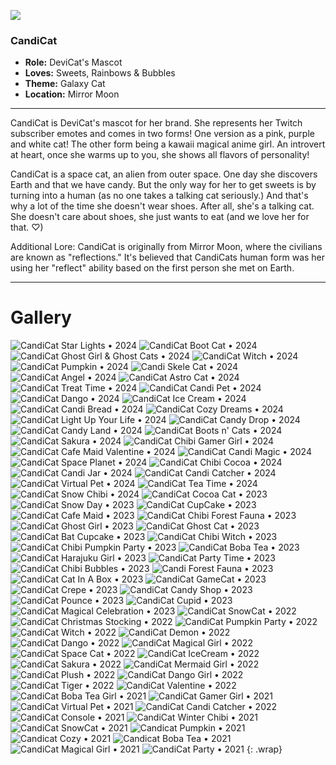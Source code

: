 ![](img/CandiCat.png)

### CandiCat
  * **Role:** DeviCat's Mascot
  * **Loves:** Sweets, Rainbows & Bubbles
  * **Theme:** Galaxy Cat
  * **Location:** Mirror Moon

  ---

CandiCat is DeviCat's mascot for her brand. She represents her Twitch subscriber emotes and comes in two forms! One version as a pink, purple and white cat! The other form being a kawaii magical anime girl. An introvert at heart, once she warms up to you, she shows all flavors of personality!

CandiCat is a space cat, an alien from outer space. One day she discovers Earth and that we have candy. But the only way for her to get sweets is by turning into a human (as no one takes a talking cat seriously.) And that's why a lot of the time she doesn't wear shoes. After all, she's a talking cat. She doesn't care about shoes, she just wants to eat (and we love her for that. ♡)

Additional Lore: CandiCat is originally from Mirror Moon, where the civilians are known as "reflections." It's believed that CandiCats human form was her using her "reflect" ability based on the first person she met on Earth. 

---

# Gallery

![CandiCat Star Lights • 2024](img/art/CandiCatStarLights2024.png)
![CandiCat Boot Cat • 2024](img/art/CandiCatBootCat2024.png)
![CandiCat Ghost Girl & Ghost Cats • 2024](img/art/CandiCatGhostGirl&GhostCats2024.png)
![CandiCat Witch • 2024](img/art/CandiCatWitch2024.png)
![CandiCat Pumpkin • 2024](img/art/CandiCatPumpkin2024.png)
![Candi Skele Cat • 2024](img/art/CandiSkeleCat2024_Variant1.png)
![CandiCat Angel • 2024](img/art/CandiCatAngel2024.png)
![CandiCat Astro Cat • 2024](img/art/CandiCatAstroCat2024.png)
![CandiCat Treat Time • 2024](img/art/CandiCatTreatTime2024.png)
![CandiCat Candi Pet • 2024](img/art/CandiCatCandiPet2024.png)
![CandiCat Dango • 2024](img/art/CandiCatDango2024.png)
![CandiCat Ice Cream • 2024](img/art/CandiCatIceCream2024.png)
![CandiCat Candi Bread • 2024](img/art/CandiCatCandiBread2024.png)
![CandiCat Cozy Dreams • 2024](img/art/CandiCatCozyDreams2024.png)
![CandiCat Light Up Your Life • 2024](img/art/CandiCat_LightUpYourLife_2024.png)
![CandiCat Candy Drop • 2024](img/art/CandiCatCandyDrop2024.png)
![CandiCat Candy Land • 2024](img/art/CandiCatCandyLand2024.png)
![CandiCat Boots n' Cats • 2024](img/art/CandiCat_BootsNCats_2024.png)
![CandiCat Sakura • 2024](img/art/CandiCatSakura2024.png)
![CandiCat Chibi Gamer Girl • 2024](img/art/CandiCatChibiGamerGirl2024.png)
![CandiCat Cafe Maid Valentine • 2024](img/art/CandiCatCafeMaidValentine2024.png)
![CandiCat Candi Magic • 2024](img/art/CandiCatCandiMagic2024.png)
![CandiCat Space Planet • 2024](img/art/CandiCatSpacePlanet2024.png)
![CandiCat Chibi Cocoa • 2024](img/art/CandiCatChibiCocoa2024.png)
![CandiCat Candi Jar • 2024](img/art/CandiCatCandiJar2024.png)
![CandiCat Candi Catcher • 2024](img/art/CandiCatCandiCatcher2024.png)
![CandiCat Virtual Pet • 2024](img/art/CandiCatVirtualPet2024.png)
![CandiCat Tea Time • 2024](img/art/CandiCatTeaTime2024.png)
![CandiCat Snow Chibi • 2024](img/art/CandiCatSnowChibi2024.png)
![CandiCat Cocoa Cat • 2023](img/art/CandiCatCocoaCat2023.png)
![CandiCat Snow Day • 2023](img/art/CandiCatSnowDay2023.png)
![CandiCat CupCake • 2023](img/art/CandiCatCupcake2023.png)
![CandiCat Cafe Maid • 2023](img/art/CandiCatCafeMaid2023.png)
![CandiCat Chibi Forest Fauna • 2023](img/art/CandiCatChibiForestFauna2023.png)
![CandiCat Ghost Girl • 2023](img/art/CandiCatGhostGirl2023.png)
![CandiCat Ghost Cat • 2023](img/art/CandiCatGhostCat2023.png)
![CandiCat Bat Cupcake • 2023](img/art/CandiCatBatCupcake2023.png)
![CandiCat Chibi Witch • 2023](img/art/CandiCatChibiWitch2023.png)
![CandiCat Chibi Pumpkin Party • 2023](img/art/CandiCatChibiPumpkinParty2023.png)
![CandiCat Boba Tea • 2023](img/art/CandiCatBobaTea2023.png)
![CandiCat Harajuku Girl • 2023](img/art/CandiCatHarajukuGirl2023.png)
![CandiCat Party Time • 2023](img/art/CandiCatPartyTime2023.png)
![CandiCat Chibi Bubbles • 2023](img/art/CandiCatChibiBubbles2023.png)
![Candi Forest Fauna • 2023](img/art/CandiForestFauna2023.png)
![CandiCat Cat In A Box • 2023](img/art/CandiCatCatBox2023.png)
![CandiCat GameCat • 2023](img/art/CandiCatGameCat2023.png)
![CandiCat Crepe • 2023](img/art/candicatcrepe2023.png)
![CandiCat Candy Shop • 2023](img/art/CandiCatCandyShop2023.png)
![CandiCat Pounce • 2023](img/art/CandiCatPounce2023.png)
![CandiCat Cupid • 2023](img/art/CandiCatCupid2023.png)
![CandiCat Magical Celebration • 2023](img/art/CandiCatMagicalCelebration2023.png)
![CandiCat SnowCat • 2022](img/art/CandiCatSnowCat2022.png)
![CandiCat Christmas Stocking • 2022](img/art/CandiCatChristmasStocking2022.png)
![CandiCat Pumpkin Party • 2022](img/art/CCPumpkinParty2022.png)
![CandiCat Witch • 2022](img/art/CandiCatWitch2022.png)
![CandiCat Demon • 2022](img/art/CandiCatDemon2022.png)
![CandiCat Dango • 2022](img/art/CandiCatDangoCat2022.png)
![CandiCat Magical Girl • 2022](img/art/CCMagicalGirl2022.png)
![CandiCat Space Cat • 2022](img/art/CandiCatSpaceCat2022.png)
![CandiCat IceCream • 2022](img/art/CandiCatIceCream2022.png)
![CandiCat Sakura • 2022](img/art/CandiCatSakura2022.png)
![CandiCat Mermaid Girl • 2022](img/art/CandiCatMermaidGirl2022.png)
![CandiCat Plush • 2022](img/art/CandiCatPlush.png)
![CandiCat Dango Girl • 2022](img/art/CandiCatDangoGirl2022.png)
![CandiCat Tiger • 2022](img/art/CandiCatTiger2022.png)
![CandiCat Valentine • 2022](img/art/CandiCatValentine2022.png)
![CandiCat Boba Tea Girl • 2021](img/art/CCBobaTeaGirl2021.jpg)
![CandiCat Gamer Girl • 2021](img/art/CandiCatGamerGirl2021.png)
![CandiCat Virtual Pet • 2021](img/art/CCVirtualPet.jpg)
![CandiCat Candi Catcher • 2022](img/art/CandiCatcher2022.png)
![CandiCat Console • 2021](img/art/CandiCatConsole2021.jpg)
![CandiCat Winter Chibi • 2021](img/art/CCWinterChibi2021.png)
![CandiCat SnowCat • 2021](img/art/CCSnowCat.png)
![Candicat Pumpkin • 2021](img/art/CandiCatPumpkin2021.png)
![Candicat Cozy • 2021](img/art/CandiCatCozy2021.png)
![Candicat Boba Tea • 2021](img/art/CandiCatBobaTea2021.jpg)
![CandiCat Magical Girl • 2021](img/art/CandiCatMagicalGirl2021.png)
![CandiCat Party • 2021](img/art/CandiCatParty2021.png)
{: .wrap}